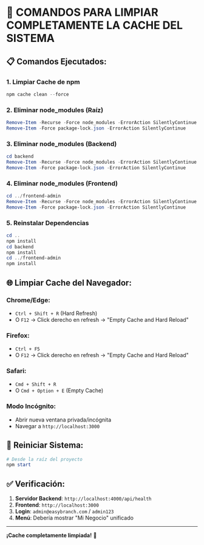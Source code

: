 # 🧹 COMANDOS PARA LIMPIAR COMPLETAMENTE LA CACHE DEL SISTEMA

## 📋 **Comandos Ejecutados:**

### 1. **Limpiar Cache de npm**
```powershell
npm cache clean --force
```

### 2. **Eliminar node_modules (Raíz)**
```powershell
Remove-Item -Recurse -Force node_modules -ErrorAction SilentlyContinue
Remove-Item -Force package-lock.json -ErrorAction SilentlyContinue
```

### 3. **Eliminar node_modules (Backend)**
```powershell
cd backend
Remove-Item -Recurse -Force node_modules -ErrorAction SilentlyContinue
Remove-Item -Force package-lock.json -ErrorAction SilentlyContinue
```

### 4. **Eliminar node_modules (Frontend)**
```powershell
cd ../frontend-admin
Remove-Item -Recurse -Force node_modules -ErrorAction SilentlyContinue
Remove-Item -Force package-lock.json -ErrorAction SilentlyContinue
```

### 5. **Reinstalar Dependencias**
```powershell
cd ..
npm install
cd backend
npm install
cd ../frontend-admin
npm install
```

## 🌐 **Limpiar Cache del Navegador:**

### **Chrome/Edge:**
- `Ctrl + Shift + R` (Hard Refresh)
- O `F12` → Click derecho en refresh → "Empty Cache and Hard Reload"

### **Firefox:**
- `Ctrl + F5`
- O `F12` → Click derecho en refresh → "Empty Cache and Hard Reload"

### **Safari:**
- `Cmd + Shift + R`
- O `Cmd + Option + E` (Empty Cache)

### **Modo Incógnito:**
- Abrir nueva ventana privada/incógnita
- Navegar a `http://localhost:3000`

## 🚀 **Reiniciar Sistema:**

```powershell
# Desde la raíz del proyecto
npm start
```

## ✅ **Verificación:**

1. **Servidor Backend**: `http://localhost:4000/api/health`
2. **Frontend**: `http://localhost:3000`
3. **Login**: `admin@easybranch.com` / `admin123`
4. **Menú**: Debería mostrar "Mi Negocio" unificado

---

**¡Cache completamente limpiada!** 🎉

